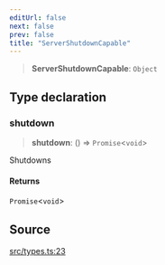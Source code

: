 ```yaml
---
editUrl: false
next: false
prev: false
title: "ServerShutdownCapable"
---
```


> **ServerShutdownCapable**: `Object`

## Type declaration

### shutdown

> **shutdown**: () => `Promise`\<`void`\>

Shutdowns

#### Returns

`Promise`\<`void`\>

## Source

[src/types.ts:23](https://github.com/eddienubes/sagetest/blob/c1a99be/src/types.ts#L23)
